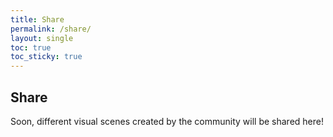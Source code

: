 ```yaml
---
title: Share
permalink: /share/
layout: single
toc: true
toc_sticky: true
---
```


## Share

Soon, different visual scenes created by the community will be shared here!

